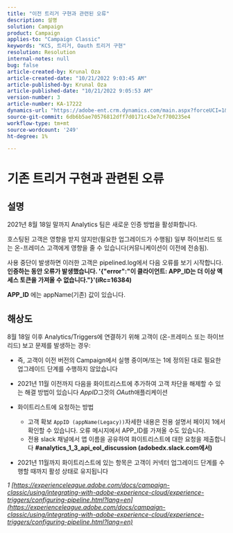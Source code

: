 ```yaml
---
title: "이전 트리거 구현과 관련된 오류"
description: 설명
solution: Campaign
product: Campaign
applies-to: "Campaign Classic"
keywords: "KCS, 트리거, Oauth 트리거 구현"
resolution: Resolution
internal-notes: null
bug: false
article-created-by: Krunal Oza
article-created-date: "10/21/2022 9:03:45 AM"
article-published-by: Krunal Oza
article-published-date: "10/21/2022 9:05:53 AM"
version-number: 3
article-number: KA-17222
dynamics-url: "https://adobe-ent.crm.dynamics.com/main.aspx?forceUCI=1&pagetype=entityrecord&etn=knowledgearticle&id=d63b333e-1f51-ed11-bba2-0022480867fb"
source-git-commit: 6db6b5ae70576812dff7d0171c43e7cf700235e4
workflow-type: tm+mt
source-wordcount: '249'
ht-degree: 1%

---
```


# 기존 트리거 구현과 관련된 오류

## 설명


2021년 8월 18일 말까지 Analytics 팀은 새로운 인증 방법을 활성화합니다.

호스팅된 고객은 영향을 받지 않지만(필요한 업그레이드가 수행됨) 일부 하이브리드 또는 온-프레미스 고객에게 영향을 줄 수 있습니다(커뮤니케이션이 이전에 전송됨).

사용 중단이 발생하면 이러한 고객은 pipelined.log에서 다음 오류를 보기 시작합니다.
<b>인증하는 동안 오류가 발생했습니다. &#39;{&quot;error&quot;:&quot;이 클라이언트: APP_ID는 더 이상 액세스 토큰을 가져올 수 없습니다.&quot;}&#39;(iRc=16384)</b>

<b>APP_ID</b> 에는 appName(기존) 값이 있습니다.


## 해상도


8월 18일 이후 Analytics/Triggers에 연결하기 위해 고객이 (온-프레미스 또는 하이브리드) 보고 문제를 발생하는 경우:

- 즉, 고객이 이전 버전의 Campaign에서 실행 중이며/또는 1에 정의된 대로 필요한 업그레이드 단계를 수행하지 않았습니다
- 2021년 11월 이전까지 다음을 화이트리스트에 추가하여 고객 차단을 해제할 수 있는 해결 방법이 있습니다 *AppID*&#x200B;그것의 *OAuth*&#x200B;애플리케이션
- 화이트리스트에 요청하는 방법

   - 고객 확보 `AppID (appName(Legacy))`자세한 내용은 전용 설명서 페이지 1에서 확인할 수 있습니다. 오류 메시지에서 APP_ID를 가져올 수도 있습니다.
   - 전용 slack 채널에서 앱 이름을 공유하여 화이트리스트에 대한 요청을 제출합니다 <b>#analytics_1_3_api_eol_discussion (adobedx.slack.com에서)</b>
- 2021년 11월까지 화이트리스트에 있는 항목은 고객이 커넥터 업그레이드 단계를 수행할 때까지 활성 상태로 유지됩니다


*1 [https://experienceleague.adobe.com/docs/campaign-classic/using/integrating-with-adobe-experience-cloud/experience-triggers/configuring-pipeline.html?lang=en](https://experienceleague.adobe.com/docs/campaign-classic/using/integrating-with-adobe-experience-cloud/experience-triggers/configuring-pipeline.html?lang=en)*
